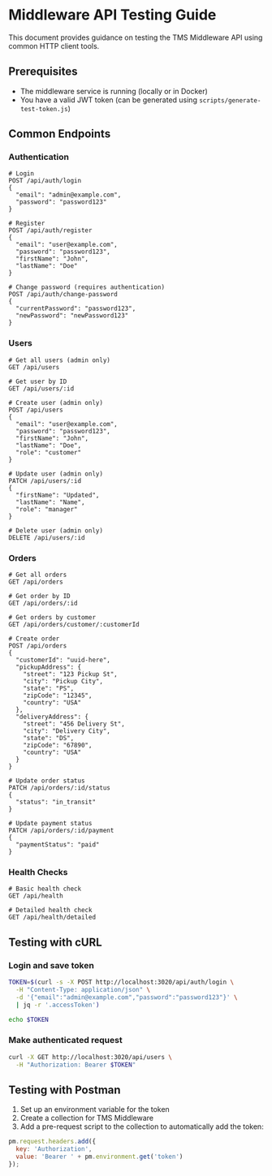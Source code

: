 # Middleware API Testing Guide

This document provides guidance on testing the TMS Middleware API using common HTTP client tools.

## Prerequisites

- The middleware service is running (locally or in Docker)
- You have a valid JWT token (can be generated using `scripts/generate-test-token.js`)

## Common Endpoints

### Authentication

```
# Login
POST /api/auth/login
{
  "email": "admin@example.com",
  "password": "password123"
}

# Register
POST /api/auth/register
{
  "email": "user@example.com",
  "password": "password123",
  "firstName": "John",
  "lastName": "Doe"
}

# Change password (requires authentication)
POST /api/auth/change-password
{
  "currentPassword": "password123",
  "newPassword": "newPassword123"
}
```

### Users

```
# Get all users (admin only)
GET /api/users

# Get user by ID
GET /api/users/:id

# Create user (admin only)
POST /api/users
{
  "email": "user@example.com",
  "password": "password123",
  "firstName": "John",
  "lastName": "Doe",
  "role": "customer"
}

# Update user (admin only)
PATCH /api/users/:id
{
  "firstName": "Updated",
  "lastName": "Name",
  "role": "manager"
}

# Delete user (admin only)
DELETE /api/users/:id
```

### Orders

```
# Get all orders
GET /api/orders

# Get order by ID
GET /api/orders/:id

# Get orders by customer
GET /api/orders/customer/:customerId

# Create order
POST /api/orders
{
  "customerId": "uuid-here",
  "pickupAddress": {
    "street": "123 Pickup St",
    "city": "Pickup City",
    "state": "PS",
    "zipCode": "12345",
    "country": "USA"
  },
  "deliveryAddress": {
    "street": "456 Delivery St",
    "city": "Delivery City",
    "state": "DS",
    "zipCode": "67890",
    "country": "USA"
  }
}

# Update order status
PATCH /api/orders/:id/status
{
  "status": "in_transit"
}

# Update payment status
PATCH /api/orders/:id/payment
{
  "paymentStatus": "paid"
}
```

### Health Checks

```
# Basic health check
GET /api/health

# Detailed health check
GET /api/health/detailed
```

## Testing with cURL

### Login and save token

```bash
TOKEN=$(curl -s -X POST http://localhost:3020/api/auth/login \
  -H "Content-Type: application/json" \
  -d '{"email":"admin@example.com","password":"password123"}' \
  | jq -r '.accessToken')

echo $TOKEN
```

### Make authenticated request

```bash
curl -X GET http://localhost:3020/api/users \
  -H "Authorization: Bearer $TOKEN"
```

## Testing with Postman

1. Set up an environment variable for the token
2. Create a collection for TMS Middleware
3. Add a pre-request script to the collection to automatically add the token:

```javascript
pm.request.headers.add({
  key: 'Authorization',
  value: 'Bearer ' + pm.environment.get('token')
});
```
